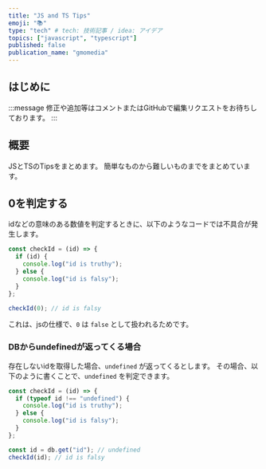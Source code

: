 ```yaml
---
title: "JS and TS Tips"
emoji: "📚"
type: "tech" # tech: 技術記事 / idea: アイデア
topics: ["javascript", "typescript"]
published: false
publication_name: "gmomedia"
---
```



## はじめに

:::message
修正や追加等はコメントまたはGitHubで編集リクエストをお待ちしております。
:::

## 概要

JSとTSのTipsをまとめます。
簡単なものから難しいものまでをまとめています。

## 0を判定する

idなどの意味のある数値を判定するときに、以下のようなコードでは不具合が発生します。

```js
const checkId = (id) => {
  if (id) {
    console.log("id is truthy");
  } else {
    console.log("id is falsy");
  }
};

checkId(0); // id is falsy

```

これは、jsの仕様で、`0` は `false` として扱われるためです。

### DBからundefinedが返ってくる場合

存在しないidを取得した場合、`undefined` が返ってくるとします。
その場合、以下のように書くことで、`undefined` を判定できます。

```js
const checkId = (id) => {
  if (typeof id !== "undefined") {
    console.log("id is truthy");
  } else {
    console.log("id is falsy");
  }
};

const id = db.get("id"); // undefined
checkId(id); // id is falsy
```
